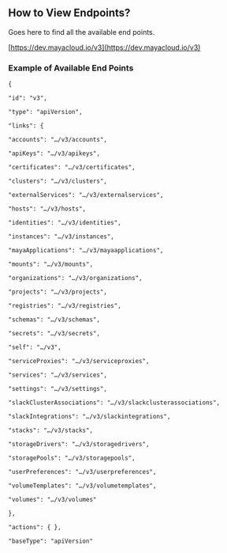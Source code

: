 ## How to View Endpoints?

Goes here to find all the available end points.

[https://dev.mayacloud.io/v3](https://dev.mayacloud.io/v3)

### Example of Available End Points

`{`

`"id": "v3",`

`"type": "apiVersion",`

`"links": {`

`"accounts": "…/v3/accounts",`

`"apiKeys": "…/v3/apikeys",`

`"certificates": "…/v3/certificates",`

`"clusters": "…/v3/clusters",`

`"externalServices": "…/v3/externalservices",`

`"hosts": "…/v3/hosts",`

`"identities": "…/v3/identities",`

`"instances": "…/v3/instances",`

`"mayaApplications": "…/v3/mayaapplications",`

`"mounts": "…/v3/mounts",`

`"organizations": "…/v3/organizations",`

`"projects": "…/v3/projects",`

`"registries": "…/v3/registries",`

`"schemas": "…/v3/schemas",`

`"secrets": "…/v3/secrets",`

`"self": "…/v3",`

`"serviceProxies": "…/v3/serviceproxies",`

`"services": "…/v3/services",`

`"settings": "…/v3/settings",`

`"slackClusterAssociations": "…/v3/slackclusterassociations",`

`"slackIntegrations": "…/v3/slackintegrations",`

`"stacks": "…/v3/stacks",`

`"storageDrivers": "…/v3/storagedrivers",`

`"storagePools": "…/v3/storagepools",`

`"userPreferences": "…/v3/userpreferences",`

`"volumeTemplates": "…/v3/volumetemplates",`

`"volumes": "…/v3/volumes"`

`},`

`"actions": { },`

`"baseType": "apiVersion"`

## 




